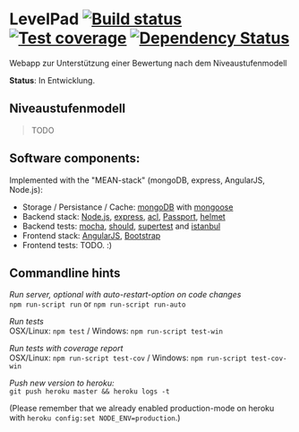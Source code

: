 # LevelPad [![Build status][travis-image]][travis-url] [![Test coverage][coveralls-image]][coveralls-url] [![Dependency Status][dependency-image]][dependency-url]

Webapp zur Unterstützung einer Bewertung nach dem Niveaustufenmodell

**Status**: In Entwicklung.

## Niveaustufenmodell

> TODO

## Software components:

Implemented with the "MEAN-stack" (mongoDB, express, AngularJS, Node.js):

* Storage / Persistance / Cache:
  [mongoDB](http://www.mongodb.org/) with
  [mongoose](http://mongoosejs.com/)
* Backend stack:
  [Node.js](http://nodejs.org/),
  [express](http://expressjs.com/),
  [acl](https://github.com/optimalbits/node_acl),
  [Passport](http://passportjs.org/),
  [helmet](https://github.com/evilpacket/helmet)
* Backend tests:
  [mocha](https://github.com/visionmedia/mocha),
  [should](https://github.com/visionmedia/should.js),
  [supertest](https://github.com/visionmedia/supertest) and
  [istanbul](https://github.com/gotwarlost/istanbul)
* Frontend stack:
  [AngularJS](http://www.angularjs.org/),
  [Bootstrap](http://getbootstrap.com/)
* Frontend tests:
  TODO. :)

## Commandline hints

*Run server, optional with auto-restart-option on code changes*  
`npm run-script run` or `npm run-script run-auto`

*Run tests*  
OSX/Linux: `npm test` / Windows: `npm run-script test-win`

*Run tests with coverage report*  
OSX/Linux: `npm run-script test-cov` / Windows: `npm run-script test-cov-win`

*Push new version to heroku:*  
`git push heroku master && heroku logs -t`

(Please remember that we already enabled production-mode on heroku with `heroku config:set NODE_ENV=production`.)


[travis-image]: https://img.shields.io/travis/fh-koeln/LevelPad.svg?style=flat-square
[travis-url]: https://travis-ci.org/fh-koeln/LevelPad
[coveralls-image]: https://img.shields.io/coveralls/fh-koeln/LevelPad.svg?style=flat-square
[coveralls-url]: https://coveralls.io/r/fh-koeln/LevelPad
[dependency-image]: http://img.shields.io/david/fh-koeln/LevelPad.svg?style=flat-square
[dependency-url]: https://david-dm.org/fh-koeln/LevelPad
